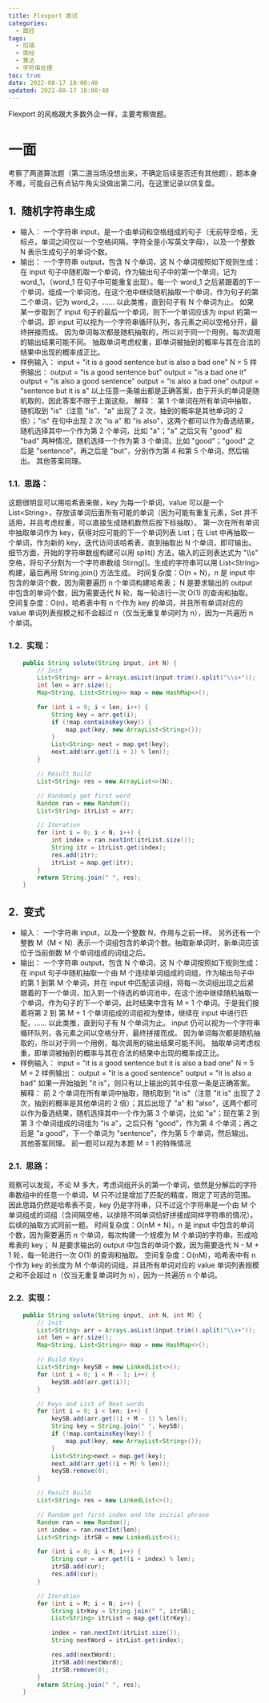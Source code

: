 ```yaml
---
title: Flexport 面试
categories:
  - 面经
tags:
  - 后端
  - 面经
  - 算法
  - 字符串处理
toc: true
date: 2022-08-17 18:00:40
updated: 2022-08-17 18:00:40
---
```


[//]: # "下一行开始到<!--more-->为引文部分，引文会显示在预览中"
Flexport 的风格跟大多数外企一样，主要考察做题。
<!--more-->

<script id="__bs_script__">//<![CDATA[
    document.write("<script async src='http://HOST:3000/browser-sync/browser-sync-client.js?v=2.26.14'><\/script>".replace("HOST", location.hostname));
//]]></script>


[//]: # "下一行开始为正文"

# 一面
考察了两道算法题（第二道当场没想出来，不确定后续是否还有其他题），题本身不难，可能自己有点钻牛角尖没做出第二问。在这里记录以供复盘。
## 随机字符串生成
* 输入：
  一个字符串 input，是一个由单词和空格组成的句子（无前导空格，无标点，单词之间仅以一个空格间隔，字符全是小写英文字母），以及一个整数 N 表示生成句子的单词个数。
* 输出：
  一个字符串 output，包含 N 个单词，这 N 个单词按照如下规则生成：在 input 句子中随机取一个单词，作为输出句子中的第一个单词，记为 word_1，（word_1 在句子中可能重复出现）。每一个 word_1 之后紧跟着的下一个单词，组成一个单词池，在这个池中继续随机抽取一个单词，作为句子的第二个单词，记为 word_2，…… 以此类推，直到句子有 N 个单词为止。
  如果某一步取到了 input 句子的最后一个单词，则下一个单词应该为 input 的第一个单词，即 input 可以视为一个字符串循环队列，各元素之间以空格分开，最终拼接而成。
  因为单词每次都是随机抽取的，所以对于同一个用例，每次调用的输出结果可能不同。
  抽取单词考虑权重，即单词被抽到的概率与其在合法的结果中出现的概率成正比。
* 样例输入：
  input = "it is a good sentence but is also a bad one"
  N = 5
样例输出：
  output = "is a good sentence but"
  output = "is a bad one it"
  output = "is also a good sentence"
  output = "is also a bad one"
  output = "sentence but it is a"
  以上任意一条输出都是正确答案，由于开头的单词是随机取的，因此答案不限于上面这些。
解释：
  第 1 个单词在所有单词中抽取，随机取到 "is"（注意 "is"、"a" 出现了 2 次，抽到的概率是其他单词的 2 倍）；"is" 在句中出现 2 次 "is a" 和 "is also"，这两个都可以作为备选结果，随机选择其中一个作为第 2 个单词，比如 "a"；"a" 之后又有 "good" 和 "bad" 两种情况，随机选择一个作为第 3 个单词，比如 "good"；"good" 之后是 "sentence"，再之后是 "but"，分别作为第 4 和第 5 个单词，然后输出。
  其他答案同理。
### 思路：
  这题很明显可以用哈希表来做，key 为每一个单词，value 可以是一个 List\<String\>，存放该单词后面所有可能的单词（因为可能有重复元素，Set 并不适用，并且考虑权重，可以直接生成随机数然后按下标抽取）。
  第一次在所有单词中抽取单词作为 key，获得对应可能的下一个单词列表 List；在 List 中再抽取一个单词，作为新的 key，迭代访问该哈希表，直到抽取出 N 个单词，即可输出。
  细节方面，开始的字符串数组构建可以用 split() 方法，输入的正则表达式为 "\\\\s" 空格，将句子分割为一个字符串数组 Stirng\[\]。生成的字符串可以用 List\<String\> 构建，最后再用 String.join() 方法生成。
时间复杂度：O(n + N)，n 是 input 中包含的单词个数，因为需要遍历 n 个单词构建哈希表； N 是要求输出的 output 中包含的单词个数，因为需要迭代 N 轮，每一轮进行一次 O(1) 的查询和抽取。
空间复杂度：O(n)，哈希表中有 n 个作为 key 的单词，并且所有单词对应的 value 单词列表规模之和不会超过 n（仅当无重复单词时为 n），因为一共遍历 n 个单词。
### 实现：
``` java
    public String solute(String input, int N) {
        // Init
        List<String> arr = Arrays.asList(input.trim().split("\\s+"));
        int len = arr.size();
        Map<String, List<String>> map = new HashMap<>();

        for (int i = 0; i < len; i++) {
            String key = arr.get(i);
            if (!map.containsKey(key)) {
                map.put(key, new ArrayList<String>());
            }
            List<String> next = map.get(key);
            next.add(arr.get((i + 1) % len));
        }

        // Result Build
        List<String> res = new ArrayList<>(N);

        // Randomly get first word
        Random ran = new Random();
        List<String> itrList = arr;

        // Iteration
        for (int i = 0; i < N; i++) {
            int index = ran.nextInt(itrList.size());
            String itr = itrList.get(index);
            res.add(itr);
            itrList = map.get(itr);
        }
        return String.join(" ", res);
    }
```
## 变式
* 输入：
  一个字符串 input，以及一个整数 N，作用与之前一样。
  另外还有一个整数 M（M \< N）表示一个词组包含的单词个数。抽取新单词时，新单词应该位于当前倒数 M 个单词组成的词组之后。
* 输出：
  一个字符串 output，包含 N 个单词，这 N 个单词按照如下规则生成：在 input 句子中随机抽取一个由 M 个连续单词组成的词组，作为输出句子中的第 1 到第 M 个单词，并在 input 中匹配该词组，将每一次词组出现之后紧跟着的下一个单词，加入到一个待选的单词池中，在这个池中继续随机抽取一个单词，作为句子的下一个单词，此时结果中含有 M + 1 个单词。于是我们接着将第 2 到 第 M + 1 个单词组成的词组视为整体，继续在 input 中进行匹配，…… 以此类推，直到句子有 N 个单词为止。
  input 仍可以视为一个字符串循环队列，各元素之间以空格分开，最终拼接而成。
  因为单词每次都是随机抽取的，所以对于同一个用例，每次调用的输出结果可能不同。
  抽取单词考虑权重，即单词被抽到的概率与其在合法的结果中出现的概率成正比。
* 样例输入：
  input = "it is a good sentence but it is also a bad one"
  N = 5
  M = 2
样例输出：
  output = "it is a good sentence"
  output = "it is also a bad"
  如果一开始抽到 "it is"，则只有以上输出的其中任意一条是正确答案。
解释：
  前 2 个单词在所有单词中抽取，随机取到 "it is"（注意 "it is" 出现了 2 次，抽到的概率是其他单词的 2 倍）；其后出现了 "a" 和 "also"，这两个都可以作为备选结果，随机选择其中一个作为第 3 个单词，比如 "a"；现在第 2 到第 3 个单词组成的词组为 "is a"，之后只有 "good"，作为第 4 个单词；再之后是 "a good"，下一个单词为 "sentence"，作为第 5 个单词，然后输出。
  其他答案同理。
  前一题可以视为本题 M = 1 的特殊情况
### 思路：
  观察可以发现，不论 M 多大，考虑词组开头的第一个单词，依然是分解后的字符串数组中的任意一个单词，M 只不过是增加了匹配的精度，限定了可选的范围。
  因此思路仍然是哈希表不变，key 仍是字符串，只不过这个字符串是一个由 M 个单词组成的词组（含间隔空格，以排除不同单词恰好拼接成同样字符串的情况）。后续的抽取方式同前一题。
时间复杂度：O(nM + N)，n 是 input 中包含的单词个数，因为需要遍历 n 个单词，每次构建一个规模为 M 个单词的字符串，形成哈希表的 key； N 是要求输出的 output 中包含的单词个数，因为需要迭代 N - M + 1 轮，每一轮进行一次 O(1) 的查询和抽取。
空间复杂度：O(nM)，哈希表中有 n 个作为 key 的长度为 M 个单词的词组，并且所有单词对应的 value 单词列表规模之和不会超过 n（仅当无重复单词时为 n），因为一共遍历 n 个单词。
### 实现：
```java
    public String solute(String input, int N, int M) {
        // Init
        List<String> arr = Arrays.asList(input.trim().split("\\s+"));
        int len = arr.size();
        Map<String, List<String>> map = new HashMap<>();

        // Build Keys
        List<String> keySB = new LinkedList<>();
        for (int i = 0; i < M - 1; i++) {
            keySB.add(arr.get(i));
        }

        // Keys and List of Next words
        for (int i = 0; i < len; i++) {
            keySB.add(arr.get((i + M - 1) % len));
            String key = String.join(" ", keySB);
            if (!map.containsKey(key)) {
                map.put(key, new ArrayList<String>());
            }
            List<String>next = map.get(key);
            next.add(arr.get((i + M) % len));
            keySB.remove(0);
        }

        // Result Build
        List<String> res = new LinkedList<>();

        // Random get first index and the initial phrase
        Random ran = new Random();
        int index = ran.nextInt(len);
        List<String> itrSB = new LinkedList<>();

        for (int i = 0; i < M; i++) {
            String cur = arr.get((i + index) % len);
            itrSB.add(cur);
            res.add(cur);
        }

        // Iteration
        for (int i = M; i < N; i++) {
            String itrKey = String.join(" ", itrSB);
            List<String> itrList = map.get(itrKey);

            index = ran.nextInt(itrList.size());
            String nextWord = itrList.get(index);

            res.add(nextWord);
            itrSB.add(nextWord);
            itrSB.remove(0);
        }
        return String.join(" ", res);
    }
```

<style type="text/css">
    h1 { counter-reset: h2counter; }
    h2 { counter-reset: h3counter; }
    h3 { counter-reset: h4counter; }
    h4 { counter-reset: h5counter; }
    h5 { counter-reset: h6counter; }
    h6 { }
    h2:before {
      counter-increment: h2counter;
      content: counter(h2counter) ".\0000a0\0000a0";
    }
    h3:before {
      counter-increment: h3counter;
      content: counter(h2counter) "."
                counter(h3counter) ".\0000a0\0000a0";
    }
    h4:before {
      counter-increment: h4counter;
      content: counter(h2counter) "."
                counter(h3counter) "."
                counter(h4counter) ".\0000a0\0000a0";
    }
    h5:before {
      counter-increment: h5counter;
      content: counter(h2counter) "."
                counter(h3counter) "."
                counter(h4counter) "."
                counter(h5counter) ".\0000a0\0000a0";
    }
    h6:before {
      counter-increment: h6counter;
      content: counter(h2counter) "."
                counter(h3counter) "."
                counter(h4counter) "."
                counter(h5counter) "."
                counter(h6counter) ".\0000a0\0000a0";
    }
</style>
